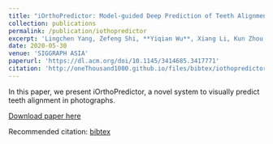 ```yaml
---
title: "iOrthoPredictor: Model-guided Deep Prediction of Teeth Alignment"
collection: publications
permalink: /publication/iothopredictor
excerpt: 'Lingchen Yang, Zefeng Shi, **Yiqian Wu**, Xiang Li, Kun Zhou, Hongbo Fu, Youyi Zheng.'
date: 2020-05-30
venue: 'SIGGRAPH ASIA'
paperurl: 'https://dl.acm.org/doi/10.1145/3414685.3417771'
citation: 'http://oneThousand1000.github.io/files/bibtex/iothopredictor.html'
---
```


In this paper, we present iOrthoPredictor, a novel system to visually predict teeth alignment in photographs. 

[Download paper here](https://dl.acm.org/doi/10.1145/3414685.3417771)

Recommended citation: [bibtex](http://oneThousand1000.github.io/files/bibtex/iothopredictor.html)
